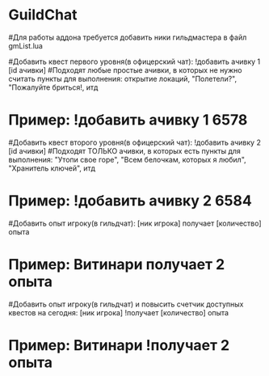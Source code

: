# GuildChat
#Для работы аддона требуется добавить ники гильдмастера в файл gmList.lua

#Добавить квест первого уровня(в офицерский чат): !добавить ачивку 1 [id ачивки]
#Подходят любые простые ачивки, в которых не нужно считать пункты для выполнения: открытие локаций, "Полетели?", "Пожалуйте бриться!, итд
#  Пример: !добавить ачивку 1 6578
#Добавить квест второго уровня(в офицерский чат): !добавить ачивку 2 [id ачивки]
#Подходят ТОЛЬКО ачивки, в которых есть пункты для выполнения: "Утопи свое горе", "Всем белочкам, которых я любил", "Хранитель ключей", итд
#  Пример: !добавить ачивку 2 6584

#Добавить опыт игроку(в гильдчат): [ник игрока] получает [количество] опыта
#  Пример: Витинари получает 2 опыта
#Добавить опыт игроку(в гильдчат) и повысить счетчик доступных квестов на сегодня: [ник игрока] !получает [количество] опыта
#  Пример: Витинари !получает  2 опыта
